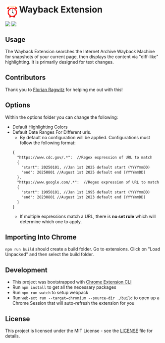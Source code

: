 # <img src="public/icons/icon_48.png" width="45" align="left">  Wayback Extension
<img valign="middle" src="https://img.shields.io/github/release/Str0nkyK0ng/WaybackExtension.svg?logo=github&style=flat-square&labelColor=333"> <img valign="middle" src="https://img.shields.io/badge/created%20at-recurse%20center-white)">


## Usage
The Wayback Extension searches the Internet Archive Wayback Machine for snapshots of your current page, then displays the content via "diff-like" highlighting. It is primarily designed for text changes.

## Contributors
Thank you to [Florian Ragwitz](https://github.com/rafl) for helping me out with this!

## Options
Within the options folder you can change the following:
- Default Highlighting Colors
- Default Date Ranges For Different urls.
  - By default no configuration will be applied. Configurations must follow the following format:
  ```json5 
  {
    "https://www.cdc.gov/.*":  //Regex expression of URL to match
    {
      "start": 20250101, //Jan 1st 2025 default start (YYYYmmDD)
      "end": 20250801 //August 1st 2025 default end (YYYYmmDD)
    },
    "https://www.google.com/.*":  //Regex expression of URL to match
    {
      "start": 19950101, //Jan 1st 1995 default start (YYYYmmDD)
      "end": 20230801 //August 1st 2023 default end (YYYYmmDD)
    }
  }
  ```
  - If multiple expressions match a URL, there is **no set rule** which will determine which one to apply.
  
## Importing Into Chrome
`npm run build` should create a build folder.
Go to extensions. Click on "Load Unpacked" and then select the build folder.

## Development
- This project was bootstrapped with [Chrome Extension CLI](https://github.com/dutiyesh/chrome-extension-cli)
- Run `npm install` to get all the necessary packages
- Run `npm run watch` to setup webpack
- Run `web-ext run --target=chromium --source-dir ./build` to open up a Chrome Session that will auto-refresh the extension for you

## License
This project is licensed under the MIT License - see the [LICENSE](LICENSE) file for details.
